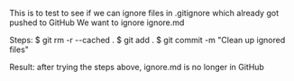 This is to test to see if we can ignore files in .gitignore which already got pushed to GitHub
We want to ignore ignore.md

Steps:
$ git rm -r --cached .
$ git add .
$ git commit -m "Clean up ignored files"

Result: after trying the steps above, ignore.md is no longer in GitHub